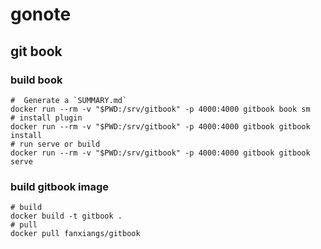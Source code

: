 <!-- ex_nonav -->
# gonote

## git book
### build book
```shell
#  Generate a `SUMMARY.md`
docker run --rm -v "$PWD:/srv/gitbook" -p 4000:4000 gitbook book sm
# install plugin
docker run --rm -v "$PWD:/srv/gitbook" -p 4000:4000 gitbook gitbook install
# run serve or build
docker run --rm -v "$PWD:/srv/gitbook" -p 4000:4000 gitbook gitbook serve
```
### build gitbook image
```shell
# build
docker build -t gitbook .
# pull
docker pull fanxiangs/gitbook
```

